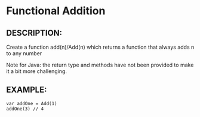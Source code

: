 # Functional Addition

## DESCRIPTION:
Create a function add(n)/Add(n) which returns a function that always adds n to any number

Note for Java: the return type and methods have not been provided to make it a bit more challenging.

## EXAMPLE:

```
var addOne = Add(1)
addOne(3) // 4
```